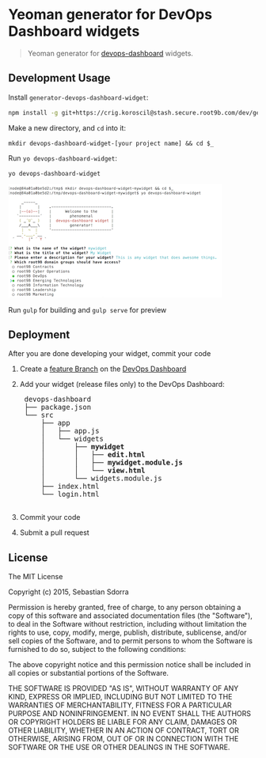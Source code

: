 # Yeoman generator for DevOps Dashboard widgets

> Yeoman generator for [devops-dashboard](https://crig.koroscil@stash.secure.root9b.com/dev/devops-dashboard) widgets.


## Development Usage

Install `generator-devops-dashboard-widget`:

```bash
npm install -g git+https://crig.koroscil@stash.secure.root9b.com/dev/generator-devops-dashboard-widget.git
```


Make a new directory, and `cd` into it:

```
mkdir devops-dashboard-widget-[your project name] && cd $_
```


Run `yo devops-dashboard-widget`:

```
yo devops-dashboard-widget
```


![yo devops-dashboard-widget](screenshots/yo.png)

Run `gulp` for building and `gulp serve` for preview


## Deployment

After you are done developing your widget, commit your code 

1. Create a [feature Branch](https://www.atlassian.com/git/tutorials/comparing-workflows#feature-branch-workflow) on the [DevOps Dashboard](https://stash.secure.root9b.com/projects/DEV/repos/devops-dashboard/browse)
2. Add your widget (release files only) to the DevOps Dashboard:

    <pre>
    devops-dashboard
    ├── package.json
    └── src
        ├── app
        │   ├── app.js
        │   └── widgets
        │       ├── <b>mywidget</b>
        │       │   ├── <b>edit.html</b>
        │       │   ├── <b>mywidget.module.js</b>
        │       │   └── <b>view.html</b>
        │       └── widgets.module.js
        ├── index.html
        └── login.html
    </pre>

3. Commit your code
4. Submit a pull request


## License

The MIT License

Copyright (c) 2015, Sebastian Sdorra

Permission is hereby granted, free of charge, to any person obtaining a copy
of this software and associated documentation files (the "Software"), to deal
in the Software without restriction, including without limitation the rights
to use, copy, modify, merge, publish, distribute, sublicense, and/or sell
copies of the Software, and to permit persons to whom the Software is
furnished to do so, subject to the following conditions:

The above copyright notice and this permission notice shall be included in
all copies or substantial portions of the Software.

THE SOFTWARE IS PROVIDED "AS IS", WITHOUT WARRANTY OF ANY KIND, EXPRESS OR
IMPLIED, INCLUDING BUT NOT LIMITED TO THE WARRANTIES OF MERCHANTABILITY,
FITNESS FOR A PARTICULAR PURPOSE AND NONINFRINGEMENT. IN NO EVENT SHALL THE
AUTHORS OR COPYRIGHT HOLDERS BE LIABLE FOR ANY CLAIM, DAMAGES OR OTHER
LIABILITY, WHETHER IN AN ACTION OF CONTRACT, TORT OR OTHERWISE, ARISING FROM,
OUT OF OR IN CONNECTION WITH THE SOFTWARE OR THE USE OR OTHER DEALINGS IN THE
SOFTWARE.
